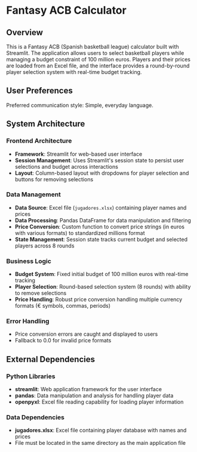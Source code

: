 # Fantasy ACB Calculator

## Overview

This is a Fantasy ACB (Spanish basketball league) calculator built with Streamlit. The application allows users to select basketball players while managing a budget constraint of 100 million euros. Players and their prices are loaded from an Excel file, and the interface provides a round-by-round player selection system with real-time budget tracking.

## User Preferences

Preferred communication style: Simple, everyday language.

## System Architecture

### Frontend Architecture
- **Framework**: Streamlit for web-based user interface
- **Session Management**: Uses Streamlit's session state to persist user selections and budget across interactions
- **Layout**: Column-based layout with dropdowns for player selection and buttons for removing selections

### Data Management
- **Data Source**: Excel file (`jugadores.xlsx`) containing player names and prices
- **Data Processing**: Pandas DataFrame for data manipulation and filtering
- **Price Conversion**: Custom function to convert price strings (in euros with various formats) to standardized millions format
- **State Management**: Session state tracks current budget and selected players across 8 rounds

### Business Logic
- **Budget System**: Fixed initial budget of 100 million euros with real-time tracking
- **Player Selection**: Round-based selection system (8 rounds) with ability to remove selections
- **Price Handling**: Robust price conversion handling multiple currency formats (€ symbols, commas, periods)

### Error Handling
- Price conversion errors are caught and displayed to users
- Fallback to 0.0 for invalid price formats

## External Dependencies

### Python Libraries
- **streamlit**: Web application framework for the user interface
- **pandas**: Data manipulation and analysis for handling player data
- **openpyxl**: Excel file reading capability for loading player information

### Data Dependencies
- **jugadores.xlsx**: Excel file containing player database with names and prices
- File must be located in the same directory as the main application file